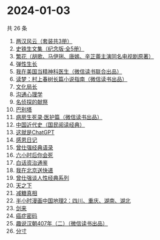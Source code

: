 # 2024-01-03

共 26 条

<!-- BEGIN WEREAD -->
<!-- 最后更新时间 2024-01-03 12:07:47 +0800 -->
1. [两汉风云（套装共3册）](https://weread.qq.com/web/bookDetail/4b4329d0813ab86deg0158c5)
1. [史铁生文集（纪念版·全5册）](https://weread.qq.com/web/bookDetail/fd63240072079d5efd6dacd)
1. [繁花（胡歌、马伊琍、唐嫣、辛芷蕾主演同名电视剧原著）](https://weread.qq.com/web/bookDetail/ec8320b072162ea8ec8b401)
1. [弹性生长](https://weread.qq.com/web/bookDetail/11032080813ab86d8g0179c7)
1. [我在美国当精神科医生（微信读书联合出品）](https://weread.qq.com/web/bookDetail/7c5323a0813ab8671g013d42)
1. [读梦：村上春树长篇小说指南（微信读书出品）](https://weread.qq.com/web/bookDetail/4f932dd0813ab867bg0188be)
1. [文化局长](https://weread.qq.com/web/bookDetail/251320b0813ab82d2g019dd7)
1. [沟通心理学](https://weread.qq.com/web/bookDetail/64f327005d00cb64fc4af8a)
1. [名侦探的献祭](https://weread.qq.com/web/bookDetail/0a6325f0813ab86c8g0116a2)
1. [巴别塔](https://weread.qq.com/web/bookDetail/beb32b00813ab86cdg0191cc)
1. [病房生死录·医护篇（微信读书出品）](https://weread.qq.com/web/bookDetail/90d32c20813ab869bg016d5c)
1. [中国近代史（国民阅读经典）](https://weread.qq.com/web/bookDetail/7dc3263071646d8d7dcda09)
1. [这就是ChatGPT](https://weread.qq.com/web/bookDetail/74332a90813ab86c4g019d98)
1. [感恩日记](https://weread.qq.com/web/bookDetail/fa932580813ab6c64g0109af)
1. [曾仕强经典语录](https://weread.qq.com/web/bookDetail/701327e071a4b4ac701f723)
1. [六小时后你会死](https://weread.qq.com/web/bookDetail/18332a50813ab86b5g013925)
1. [白话资治通鉴](https://weread.qq.com/web/bookDetail/fe73299071a48e5ffe7ffec)
1. [我在北京送快递](https://weread.qq.com/web/bookDetail/51532c40813ab7c0ag019c84)
1. [曾仕强谈人性经典系列](https://weread.qq.com/web/bookDetail/32832000813ab80bbg015883)
1. [天之下](https://weread.qq.com/web/bookDetail/4de326a0721770aa4de95f4)
1. [减糖真相](https://weread.qq.com/web/bookDetail/ce732300813ab7fd7g0181c3)
1. [半小时漫画中国地理2：四川、重庆、湖南、湖北](https://weread.qq.com/web/bookDetail/e4c32020813ab86bfg017e51)
1. [剑来](https://weread.qq.com/web/bookDetail/8e5326b07153adcf8e53d42)
1. [癌症密码](https://weread.qq.com/web/bookDetail/2f9321a0813ab8226g017fe6)
1. [趣说汉朝407年（二）（微信读书出品）](https://weread.qq.com/web/bookDetail/e7b32890813ab869cg01227c)
1. [分寸](https://weread.qq.com/web/bookDetail/96732f90813ab85f7g013225)
<!-- END WEREAD -->